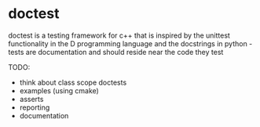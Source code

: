 doctest
=======

doctest is a testing framework for c++ that is inspired by the unittest functionality in the D programming language and the docstrings in python - tests are documentation and should reside near the code they test

TODO:
- think about class scope doctests
- examples (using cmake)
- asserts
- reporting
- documentation